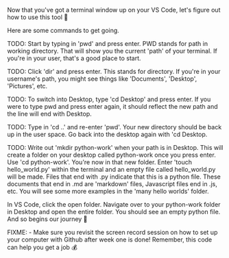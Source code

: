 Now that you've got a terminal window up on your VS Code, let's figure out how to use this tool 🔨

Here are some commands to get going.

TODO: Start by typing in 'pwd' and press enter. PWD stands for path in working directory. That will
      show you the current 'path' of your terminal. If you're in your user, that's a good place to start.

<!-- ! This will show you all of the contents within your path. -->

TODO: Click 'dir' and press enter. This stands for directory. If you're in your username's path, you
      might see things like 'Documents', 'Desktop', 'Pictures', etc.

<!-- ! Let's switch our path to the Desktop so we can create a folder and place it on the Desktop. -->

TODO: To switch into Desktop, type 'cd Desktop' and press enter. If you were to type pwd and press enter
      again, it should reflect the new path and the line will end with Desktop.

<!-- ! You can also go 'up' a level. Let's go back up to the user directory -->

TODO: Type in 'cd ..' and re-enter 'pwd'. Your new directory should be back up in the user space.
      Go back into the desktop again with 'cd Desktop.

<!-- ! Now we will make a folder of our own and create new files in it -->

TODO: Write out 'mkdir python-work' when your path is in Desktop. This will create a folder on
      your desktop called python-work once you press enter. Use 'cd python-work'. You're now in
      that new folder. Enter 'touch hello_world.py' within the terminal and an empty file
      called hello_world.py will be made. Files that end with .py indicate that this is a 
      python file. These documents that end in .md are 'markdown' files, Javascript files
      end in .js, etc. You will see some more examples in the 'many hello worlds' folder.

In VS Code, click the open folder. Navigate over to your python-work folder in Desktop and open
the entire folder. You should see an empty python file. And so begins our journey 🚀

FIXME: - Make sure you revisit the screen record session on how to set up your computer with
         Github after week one is done! Remember, this code can help you get a job 💰

